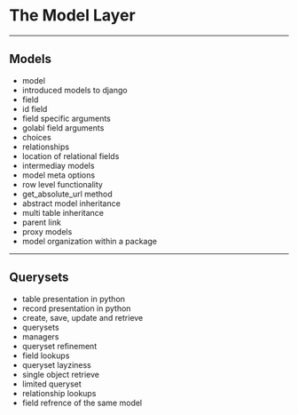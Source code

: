 <!-- bg=white fg=black -->

# The Model Layer

---
<!-- bg=white fg=black -->

## Models

- model
- introduced models to django
- field
- id field
- field specific arguments
- golabl field arguments
- choices
- relationships
- location of relational fields
- intermediay models
- model meta options
- row level functionality
- get_absolute_url method
- abstract model inheritance
- multi table inheritance
- parent link
- proxy models
- model organization within a package

---

## Querysets

- table presentation in python
- record presentation in python
- create, save, update and retrieve
- querysets
- managers
- queryset refinement
- field lookups
- queryset layziness
- single object retrieve
- limited queryset
- relationship lookups
- field refrence of the same model
